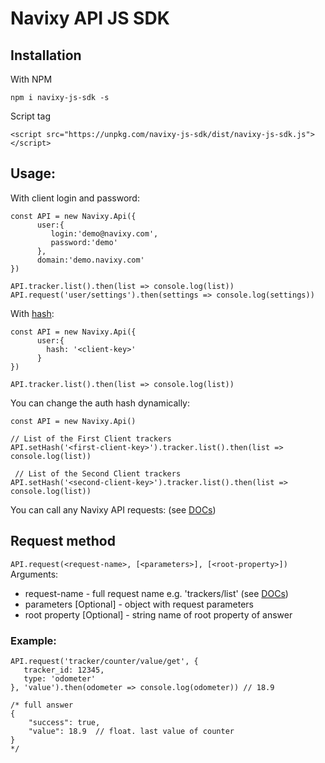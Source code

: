 # Navixy API JS SDK

## Installation
With NPM
```
npm i navixy-js-sdk -s
```

Script tag
```
<script src="https://unpkg.com/navixy-js-sdk/dist/navixy-js-sdk.js"></script>
```

## Usage:
With client login and password:
```
const API = new Navixy.Api({
      user:{
         login:'demo@navixy.com',
         password:'demo'
      },
      domain:'demo.navixy.com'
})

API.tracker.list().then(list => console.log(list))
API.request('user/settings').then(settings => console.log(settings))
```

With [hash](https://developers.navixy.com/#/api/resources/user/?id=auth):

```
const API = new Navixy.Api({
      user:{
        hash: '<client-key>'
      }
})

API.tracker.list().then(list => console.log(list))
```

You can change the auth hash dynamically:

```
const API = new Navixy.Api()

// List of the First Client trackers
API.setHash('<first-client-key>').tracker.list().then(list => console.log(list))

 // List of the Second Client trackers
API.setHash('<second-client-key>').tracker.list().then(list => console.log(list))
```

You can call any Navixy API requests: (see [DOCs](https://developers.navixy.com/#/api/getting-started/))

## Request method

```API.request(<request-name>, [<parameters>], [<root-property>])```
Arguments:
- request-name - full request name e.g. 'trackers/list' (see [DOCs](https://developers.navixy.com/#/api/getting-started/))
- parameters [Optional] - object with request parameters
- root property [Optional] - string name of root property of answer

### Example:
```
API.request('tracker/counter/value/get', {
   tracker_id: 12345,
   type: 'odometer'
}, 'value').then(odometer => console.log(odometer)) // 18.9

/* full answer
{
    "success": true,
    "value": 18.9  // float. last value of counter
}
*/
``` 



